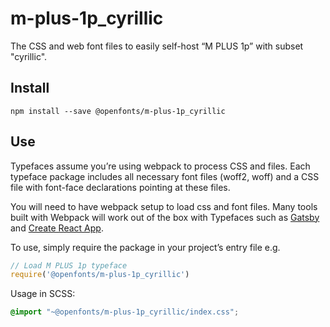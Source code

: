 
# m-plus-1p_cyrillic

The CSS and web font files to easily self-host “M PLUS 1p” with subset "cyrillic".

## Install

`npm install --save @openfonts/m-plus-1p_cyrillic`

## Use

Typefaces assume you’re using webpack to process CSS and files. Each typeface
package includes all necessary font files (woff2, woff) and a CSS file with
font-face declarations pointing at these files.

You will need to have webpack setup to load css and font files. Many tools built
with Webpack will work out of the box with Typefaces such as [Gatsby](https://github.com/gatsbyjs/gatsby)
and [Create React App](https://github.com/facebookincubator/create-react-app).

To use, simply require the package in your project’s entry file e.g.

```javascript
// Load M PLUS 1p typeface
require('@openfonts/m-plus-1p_cyrillic')
```

Usage in SCSS:
```scss
@import "~@openfonts/m-plus-1p_cyrillic/index.css";
```
